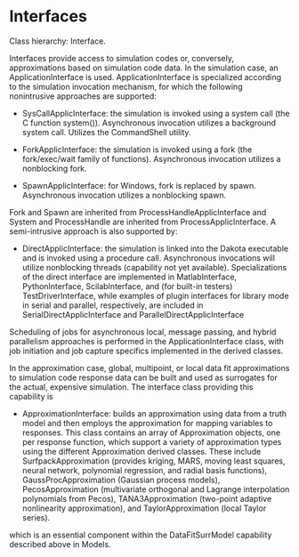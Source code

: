 Interfaces
=======================================

Class hierarchy: Interface.

Interfaces provide access to simulation codes or, conversely, approximations based on simulation code data. In the simulation case, an ApplicationInterface is used. ApplicationInterface is specialized according to the simulation invocation mechanism, for which the following nonintrusive approaches are supported:

* SysCallApplicInterface: the simulation is invoked using a system call (the C function system()). Asynchronous invocation utilizes a background system call. Utilizes the CommandShell utility.

* ForkApplicInterface: the simulation is invoked using a fork (the fork/exec/wait family of functions). Asynchronous invocation utilizes a nonblocking fork.

* SpawnApplicInterface: for Windows, fork is replaced by spawn. Asynchronous invocation utilizes a nonblocking spawn.

Fork and Spawn are inherited from ProcessHandleApplicInterface and System and ProcessHandle are inherited from ProcessApplicInterface. A semi-intrusive approach is also supported by:

* DirectApplicInterface: the simulation is linked into the Dakota executable and is invoked using a procedure call. Asynchronous invocations will utilize nonblocking threads (capability not yet available). Specializations of the direct interface are implemented in MatlabInterface, PythonInterface, ScilabInterface, and (for built-in testers) TestDriverInterface, while examples of plugin interfaces for library mode in serial and parallel, respectively, are included in SerialDirectApplicInterface and ParallelDirectApplicInterface

Scheduling of jobs for asynchronous local, message passing, and hybrid parallelism approaches is performed in the ApplicationInterface class, with job initiation and job capture specifics implemented in the derived classes.

In the approximation case, global, multipoint, or local data fit approximations to simulation code response data can be built and used as surrogates for the actual, expensive simulation. The interface class providing this capability is

* ApproximationInterface: builds an approximation using data from a truth model and then employs the approximation for mapping variables to responses. This class contains an array of Approximation objects, one per response function, which support a variety of approximation types using the different Approximation derived classes. These include SurfpackApproximation (provides kriging, MARS, moving least squares, neural network, polynomial regression, and radial basis functions), GaussProcApproximation (Gaussian process models), PecosApproximation (multivariate orthogonal and Lagrange interpolation polynomials from Pecos), TANA3Approximation (two-point adaptive nonlinearity approximation), and TaylorApproximation (local Taylor series).

which is an essential component within the DataFitSurrModel capability described above in Models.